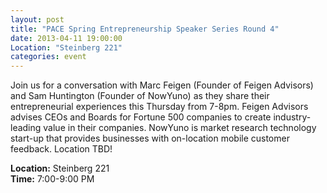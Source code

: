 ```yaml
---
layout: post
title: "PACE Spring Entrepreneurship Speaker Series Round 4"
date: 2013-04-11 19:00:00
Location: "Steinberg 221"
categories: event
---
```

Join us for a conversation with Marc Feigen (Founder of Feigen Advisors) and Sam Huntington (Founder of NowYuno) as they share their entrepreneurial experiences this Thursday from 7-8pm. Feigen Advisors advises CEOs and Boards for Fortune 500 companies to create industry-leading value in their companies. NowYuno is market research technology start-up that provides businesses with on-location mobile customer feedback. Location TBD!

**Location:** Steinberg 221 <br />
**Time:** 7:00-9:00 PM

